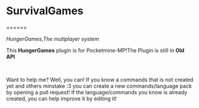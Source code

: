 # SurvivalGames
======




*HungerGames,The mutiplayer system*

This **HungerGames** plugin is for Pocketmine-MP!The Plugin is still in **Old API**
</br>


</br>

Want to help me? Well, you can! If you know a commands that is not created yet and others minstake :3 you can create a new commands/language pack by opening a pull request! If the language/commands you know is already created, you can help improve it by editing it!
